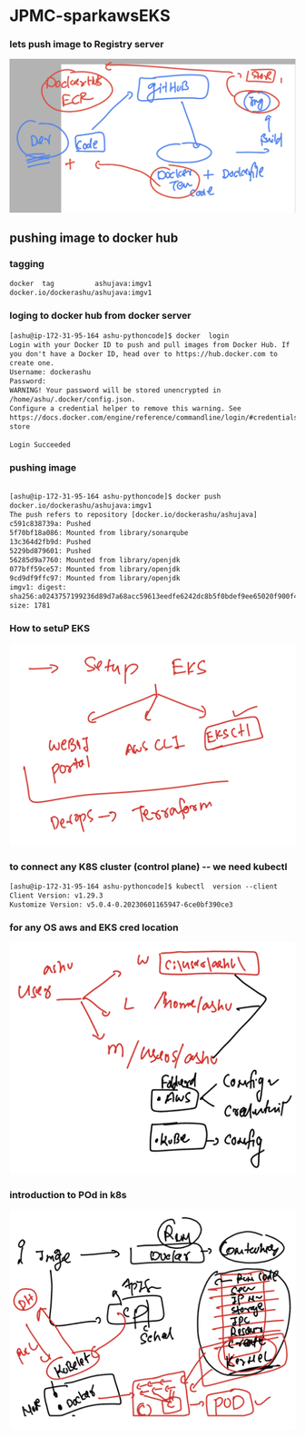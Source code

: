 # JPMC-sparkawsEKS

### lets push image to Registry server 

<img src="hub1.png">

## pushing image to docker hub 

### tagging 

```
docker  tag          ashujava:imgv1     docker.io/dockerashu/ashujava:imgv1
```

### loging to docker hub from docker server

```
[ashu@ip-172-31-95-164 ashu-pythoncode]$ docker  login  
Login with your Docker ID to push and pull images from Docker Hub. If you don't have a Docker ID, head over to https://hub.docker.com to create one.
Username: dockerashu
Password: 
WARNING! Your password will be stored unencrypted in /home/ashu/.docker/config.json.
Configure a credential helper to remove this warning. See
https://docs.docker.com/engine/reference/commandline/login/#credentials-store

Login Succeeded
```

### pushing image

```

[ashu@ip-172-31-95-164 ashu-pythoncode]$ docker push  docker.io/dockerashu/ashujava:imgv1  
The push refers to repository [docker.io/dockerashu/ashujava]
c591c838739a: Pushed 
5f70bf18a086: Mounted from library/sonarqube 
13c364d2fb9d: Pushed 
5229bd879601: Pushed 
56285d9a7760: Mounted from library/openjdk 
077bff59ce57: Mounted from library/openjdk 
9cd9df9ffc97: Mounted from library/openjdk 
imgv1: digest: sha256:a0243757199236d89d7a68acc59613eedfe6242dc8b5f0bdef9ee65020f900f4 size: 1781
```

### How to setuP EKS 

<img src="eks1.png">

### to connect any K8S cluster (control plane) -- we need kubectl 

```
[ashu@ip-172-31-95-164 ashu-pythoncode]$ kubectl  version --client 
Client Version: v1.29.3
Kustomize Version: v5.0.4-0.20230601165947-6ce0bf390ce3
```

### for any OS  aws and EKS cred location 

<img src="eks22.png">

### introduction to POd in k8s 

<img src="pod1.png">




